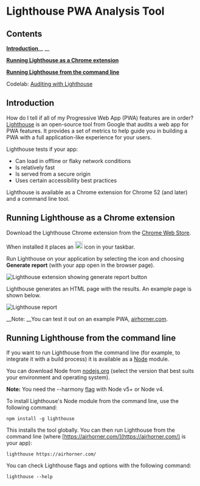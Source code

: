 # Lighthouse PWA Analysis Tool




## Contents




[__Introduction__](#introduction)__        __

[__Running Lighthouse as a Chrome extension__](#extension)

[__Running Lighthouse from the command line__](#commandline)

Codelab:  [Auditing with Lighthouse](https://google-developer-training.gitbooks.io/progressive-web-apps-ilt-codelabs/content/docs/lab_auditing_with_lighthouse.html)

<a id="introduction" />


## Introduction




How do I tell if all of my Progressive Web App (PWA) features are in order?  [Lighthouse](https://github.com/GoogleChrome/lighthouse) is an open-source tool from Google that audits a web app for PWA features. It provides a set of metrics to help guide you in building a PWA with a full application-like experience for your users. 

Lighthouse tests if your app:

* Can load in offline or flaky network conditions
* Is relatively fast
* Is served from a secure origin
* Uses certain accessibility best practices

Lighthouse is available as a Chrome extension for Chrome 52 (and later) and a command line tool. 

<a id="extension" />


## Running Lighthouse as a Chrome extension




Download the Lighthouse Chrome extension from the  [Chrome Web Store](http://chrome.google.com/webstore/detail/lighthouse/blipmdconlkpinefehnmjammfjpmpbjk). 

When installed it places an <img src="../../img/91e97511ef44e440.png" style="width:20px;height:20px;" alt="Lighthouse Icon ">  icon in your taskbar. 

Run Lighthouse on your application by selecting the icon and choosing __Generate report__ (with your app open in the browser page).

![Lighthouse extension showing generate report button](../../img/92c3177801055abb.png)

Lighthouse generates an HTML page with the results. An example page is shown below. 

![Lighthouse report](../../img/76f48671607bf2b2.png)

<div class="note">

__Note: __You can test it out on an example PWA, <a href="https://www.airhorner.com/">airhorner.com</a>.

</div>

<a id="commandline" />


## Running Lighthouse from the command line




If you want to run Lighthouse from the command line (for example, to integrate it with a build process) it is available as a  [Node](https://nodejs.org/en/) module. 

You can download Node from  [nodejs.org](https://nodejs.org/en/) (select the version that best suits your environment and operating system). 

<div class="note">

__Note:__ You need the --harmony <a href="http://stackoverflow.com/questions/13351965/what-does-node-harmony-do">flag</a> with Node v5+ or Node v4.

</div>

To install Lighthouse's Node module from the command line, use the following command:

    npm install -g lighthouse

This installs the tool globally. You can then run Lighthouse from the command line (where  [https://airhorner.com/](https://airhorner.com/) is your app):

    lighthouse https://airhorner.com/


You can check Lighthouse flags and options with the following command:

    lighthouse --help


